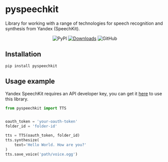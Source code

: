 pyspeechkit
===
Library for working with a range of technologies for speech recognition and synthesis from Yandex (SpeechKit).

<div align="center">
    
![PyPI](https://img.shields.io/pypi/v/pyspeechkit)
[![Downloads](https://pepy.tech/badge/pyspeechkit)](https://pepy.tech/project/pyspeechkit)
![GitHub](https://img.shields.io/github/license/pystorage/pyspeechkit)

</div>

Installation
---
``` shell
pip install pyspeechkit
```

Usage example
---
Yandex SpeechKit requires an API developer key, you can get it [here](https://cloud.yandex.ru/) to use this library.

``` python
from pyspeechkit import TTS


oauth_token = 'your-oauth-token'
folder_id = 'folder-id'

tts = TTS(oauth_token, folder_id)
tts.synthesize(
    text='Hello World. How are you?'
)
tts.save_voice('path/voice.ogg')
```
